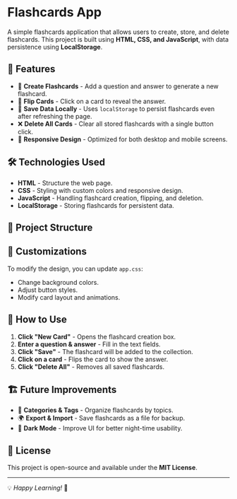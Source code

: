 # Flashcards App

A simple flashcards application that allows users to create, store, and delete flashcards. This project is built using **HTML, CSS, and JavaScript**, with data persistence using **LocalStorage**.

## 🚀 Features

- 📝 **Create Flashcards** - Add a question and answer to generate a new flashcard.
- 🔄 **Flip Cards** - Click on a card to reveal the answer.
- 💾 **Save Data Locally** - Uses `localStorage` to persist flashcards even after refreshing the page.
- ❌ **Delete All Cards** - Clear all stored flashcards with a single button click.
- 🎨 **Responsive Design** - Optimized for both desktop and mobile screens.

## 🛠️ Technologies Used

- **HTML** - Structure the web page.
- **CSS** - Styling with custom colors and responsive design.
- **JavaScript** - Handling flashcard creation, flipping, and deletion.
- **LocalStorage** - Storing flashcards for persistent data.

## 📂 Project Structure

## 🎨 Customizations

To modify the design, you can update `app.css`:

- Change background colors.
- Adjust button styles.
- Modify card layout and animations.

## 📌 How to Use

1. **Click "New Card"** - Opens the flashcard creation box.
2. **Enter a question & answer** - Fill in the text fields.
3. **Click "Save"** - The flashcard will be added to the collection.
4. **Click on a card** - Flips the card to show the answer.
5. **Click "Delete All"** - Removes all saved flashcards.

## 🏗️ Future Improvements

- 🔢 **Categories & Tags** - Organize flashcards by topics.
- 🌍 **Export & Import** - Save flashcards as a file for backup.
- 📱 **Dark Mode** - Improve UI for better night-time usability.

## 📜 License

This project is open-source and available under the **MIT License**.

---

💡 _Happy Learning!_ 🚀
